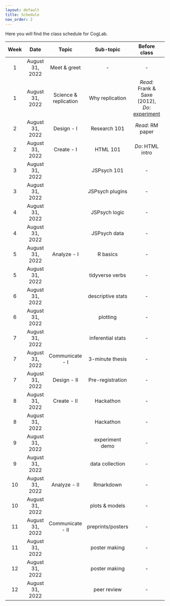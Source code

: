 ```yaml
---
layout: default
title: Schedule
nav_order: 2
---
```


Here you will find the class schedule for CogLab. <br>

| Week     | Date              | Topic                 | Sub-topic    | Before class  | After class | Assignment due dates| 
| :---:    | :---:             | :---:                 | :---:        |:---:          | :---:       | :---:               | 
| 1        | August 31, 2022   | Meet & greet          | -            | -             | Create git account |              |
| 1        | August 31, 2022   | Science & replication |Why replication| *Read*: Frank & Saxe (2012), *Do*: [experiment]() | - |            |
| 2        | August 31, 2022   | Design - I            |Research 101| *Read*: RM paper      |          |                       |
| 2        | August 31, 2022   | Create - I            |HTML 101    | *Do*: HTML intro      |          |                       |
| 3        | August 31, 2022   |                  |JSPsych 101 |- | | [Assignment 1 due](/Assignment1.html)|            
| 3        | August 31, 2022   |                       |JSPsych plugins| -            |          |        | 
| 4        | August 31, 2022   |                       |JSPsych logic  | -            |          |        |                  
| 4        | August 31, 2022   |                       |JSPsych data   | -            |          |        |                  
| 5        | August 31, 2022   | Analyze - I     |R basics |- | | [Assignment 2 due](/Assignment1.html)|                 
| 5        | August 31, 2022   |                       |tidyverse verbs   | -         |          |        |                  
| 6        | August 31, 2022   |                       |descriptive stats | -         |          |        |                  
| 6        | August 31, 2022   |                       |plotting          | -         |          |        |                  
| 7        | August 31, 2022   |                       |inferential stats | -         |          |        |                  
| 7        | August 31, 2022   | Communicate - I  | 3-minute thesis|- | | [Assignment 3 due](/Assignment1.html)|        
| 7        | August 31, 2022   | Design - II           | Pre-registration       | -         |          |        
| 8        | August 31, 2022   | Create - II           | Hackathon       | -         |          |        
| 8        | August 31, 2022   |                       | Hackathon       | -         |          |        
| 9        | August 31, 2022   |                       | experiment demo  | -         |          |        
| 9        | August 31, 2022   |                       | data collection  | -         |          |        
| 10       | August 31, 2022   | Analyze - II         | Rmarkdown        | -         |          |        
| 10       | August 31, 2022   |                      | plots & models        | -         |          |        
| 11       | August 31, 2022   | Communicate - II     | preprints/posters      | -         |          |        
| 11       | August 31, 2022   |                      | poster making       | -         |          |        
| 12       | August 31, 2022   |                      | poster making      | -         |          |        
| 12       |  August 31, 2022   |                      | peer review       | -         |          |        